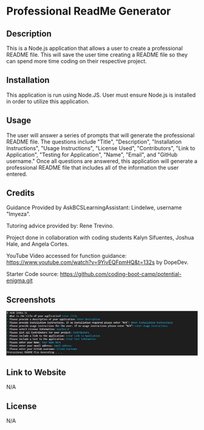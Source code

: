 # Professional ReadMe Generator

## Description

This is a Node.js application that allows a user to create a professional README file. This will save the user time creating a README file so they can spend more time coding on their respective project.

## Installation

This application is run using Node.JS. User must ensure Node.js is installed in order to utilize this application.

## Usage

The user will answer a series of prompts that will generate the professional README file. The questions include "Title", "Description", "Installation Instructions", "Usage Instructions", "License Used", "Contributors", "Link to Application", "Testing for Application", "Name", "Email", and "GitHub username." Once all questions are answered, this application will generate a professional README file that includes all of the information the user entered.

## Credits

Guidance Provided by AskBCSLearningAssistant: Lindelwe, username "Imyeza".

Tutoring advice provided by: Rene Trevino.

Project done in collaboration with coding students Kalyn Sifuentes, Joshua Hale, and Angela Cortes.

YouTube Video accessed for function guidance: https://www.youtube.com/watch?v=9YivEQFpmHQ&t=132s by DopeDev.

Starter Code source: https://github.com/coding-boot-camp/potential-enigma.git

## Screenshots

![Alt text](./develop/images/pro-readme-generator-screen.jpg)

## Link to Website

N/A

## License

N/A